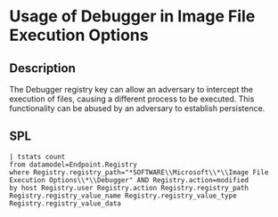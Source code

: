 # Usage of Debugger in Image File Execution Options

## Description
The Debugger registry key can allow an adversary to intercept the execution of files, causing a different process to be executed. This functionality can be abused by an adversary to establish persistence.

## SPL
```spl
| tstats count 
from datamodel=Endpoint.Registry 
where Registry.registry_path="*SOFTWARE\\Microsoft\\*\\Image File Execution Options\\*\\Debugger" AND Registry.action=modified
by host Registry.user Registry.action Registry.registry_path Registry.registry_value_name Registry.registry_value_type Registry.registry_value_data
```